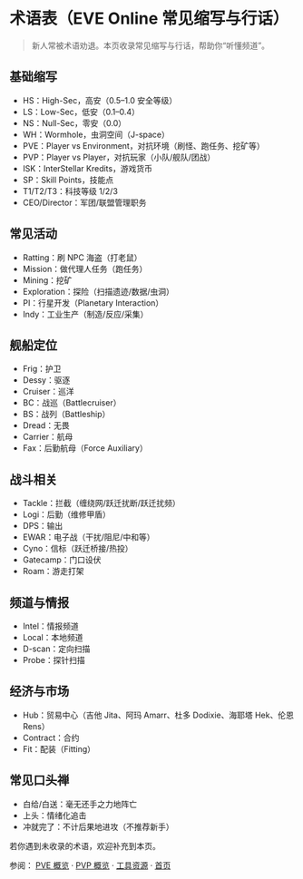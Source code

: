 # 术语表（EVE Online 常见缩写与行话）

> 新人常被术语劝退。本页收录常见缩写与行话，帮助你“听懂频道”。

## 基础缩写
- HS：High-Sec，高安（0.5–1.0 安全等级）
- LS：Low-Sec，低安（0.1–0.4）
- NS：Null-Sec，零安（0.0）
- WH：Wormhole，虫洞空间（J-space）
- PVE：Player vs Environment，对抗环境（刷怪、跑任务、挖矿等）
- PVP：Player vs Player，对抗玩家（小队/舰队/团战）
- ISK：InterStellar Kredits，游戏货币
- SP：Skill Points，技能点
- T1/T2/T3：科技等级 1/2/3
- CEO/Director：军团/联盟管理职务

## 常见活动
- Ratting：刷 NPC 海盗（打老鼠）
- Mission：做代理人任务（跑任务）
- Mining：挖矿
- Exploration：探险（扫描遗迹/数据/虫洞）
- PI：行星开发（Planetary Interaction）
- Indy：工业生产（制造/反应/采集）

## 舰船定位
- Frig：护卫
- Dessy：驱逐
- Cruiser：巡洋
- BC：战巡（Battlecruiser）
- BS：战列（Battleship）
- Dread：无畏
- Carrier：航母
- Fax：后勤航母（Force Auxiliary）

## 战斗相关
- Tackle：拦截（缠绕网/跃迁扰断/跃迁扰频）
- Logi：后勤（维修甲盾）
- DPS：输出
- EWAR：电子战（干扰/阻尼/中和等）
- Cyno：信标（跃迁桥接/热投）
- Gatecamp：门口设伏
- Roam：游走打架

## 频道与情报
- Intel：情报频道
- Local：本地频道
- D-scan：定向扫描
- Probe：探针扫描

## 经济与市场
- Hub：贸易中心（吉他 Jita、阿玛 Amarr、杜多 Dodixie、海耶塔 Hek、伦恩 Rens）
- Contract：合约
- Fit：配装（Fitting）

## 常见口头禅
- 白给/白送：毫无还手之力地阵亡
- 上头：情绪化追击
- 冲就完了：不计后果地进攻（不推荐新手）

若你遇到未收录的术语，欢迎补充到本页。

参阅： [PVE 概览](../PVE/pve-overview.md) · [PVP 概览](pvp-overview.md) · [工具资源](../tools.md) · [首页](../index.md)